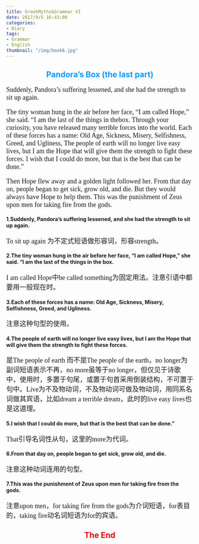 ```yaml
---
title: GreekMyths&Grammar VI
date: 2017/9/5 16:43:00
categories: 
- Diary
tags:
- Grammar
- English
thumbnail: "/img/book6.jpg"
---
```


## <font color=#0099ff><center> Pandora’s Box (the last part)</center></font> ##

<font size=4 face="微软雅黑">
Suddenly, Pandora’s suffering lessened, and she had the strength to sit up again.

The tiny woman hung in the air before her face, “I am called Hope,” she said. “I am the last of the things in thebox. Through your curiosity, you have released many terrible forces into the world. Each of these forces has a name: Old Age, Sickness, Misery, Selfishness, Greed, and Ugliness, The people of earth will no longer live easy lives, but I am the Hope that will give them the strength to fight these forces. I wish that I could do more, but that is the best that can be done.”

Then Hope flew away and a golden light followed her. From that day on, people began to get sick, grow old, and die. But they would always have Hope to help them. This was the punishment of Zeus upon men for taking fire from the gods.


</font>

#### 1.Suddenly, Pandora’s suffering lessened, and she had the strength to sit up again. 

<font size=4 face="微软雅黑">
To sit up again 为不定式短语做形容词，形容strength。
</font>

#### 2.The tiny woman hung in the air before her face, “I am called Hope,” she said. “I am the last of the things in the box. 
 
<font size=4 face="微软雅黑">
I am called Hope中be called something为固定用法。注意引语中都要用一般现在时。
</font>

#### 3.Each of these forces has a name: Old Age, Sickness, Misery, Selfishness, Greed, and Ugliness. 

<font size=4 face="微软雅黑">
注意这种句型的使用。
</font>

#### 4.The people of earth will no longer live easy lives, but I am the Hope that will give them the strength to fight these forces.

<font size=4 face="微软雅黑">
是The people of earth 而不是The people of the earth，no longer为副词短语表示不再，no more虽等于no longer，但仅见于诗歌中，使用时，多置于句尾，或置于句首采用倒装结构，不可置于句中。Live为不及物动词，不及物动词可做及物动词，用同系名词做其宾语，比如dream a terrible dream，此时的live easy lives也是这道理。
</font>

#### 5.I wish that I could do more, but that is the best that can be done.”

<font size=4 face="微软雅黑">
That引导名词性从句，这里的more为代词。
</font>

#### 6.From that day on, people began to get sick, grow old, and die.

<font size=4 face="微软雅黑">
注意这种动词连用的句型。
</font>

#### 7.This was the punishment of Zeus upon men for taking fire from the gods.

<font size=4 face="微软雅黑">
注意upon men，for taking fire from the gods为介词短语，for表目的，taking fire动名词短语为for的宾语。
</font>

## <font color=yellowish><center>The End</center> ##